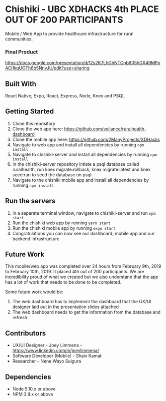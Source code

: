 Chishiki - UBC XDHACKS 4th PLACE OUT OF 200 PARTICIPANTS
=====================

Mobile / Web App to provide healthcare infrastructure for rural communities.

### Final Product

https://docs.google.com/presentation/d/12s2K7LhGhNTCpb905hGA49MPoACi1kqUOTh6b5NnvJU/edit?usp=sharing

## Built With

React Native, Expo, React, Express, Node, Knex and PSQL

## Getting Started

1. Clone this repository
2. Clone the web app here: https://github.com/veilance/ruralhealth-dashboard
3. Clone the mobile app here: https://github.com/2ManyProjects/XDHacks
4. Navigate to web app and install all dependencies by running ``npm install``
5. Navigate to chishiki-server and install all dependencies by running ``npm install``
6. In the chishiki-server repository intiate a psql database called ruralhealth, run knex migrate:rollback, knex migrate:latest and knex seed:run to seed the database on psql
7. Navigate to the chishiki mobile app and install all dependencies by running ``npm install``

## Run the servers

1. In a separate terminal window, navigate to chishiki-server and run ``npm start``
2. Run the chishiki web app by running ``yarn start``
3. Run the chishiki mobile app by running ``expo start``
4. Congratulations you can now see our dashboard, mobile app and our backend infrastructure

## Future Work

This mobile/web app was completed over 24 hours from February 9th, 2019 to February 10th, 2019. It placed 4th out of 200 participants. We are incredibility proud of what we created but we also understand that the app has a lot of work that needs to be done to be completed.

Some future work would be:

1. The web dashboard has to implement the dashboard that the UX/UI designer laid out in the presentation slides attached
2. The web dashboard needs to get the information from the database and refresh

## Contributors

- UX/UI Designer - Joey Limmena - https://www.linkedin.com/in/joeylimmena/
- Software Developer (Mobile) - Shaiv Kamat
- Researcher - Nene Wayo Suigura


## Dependencies

- Node 5.10.x or above
- NPM 3.8.x or above
